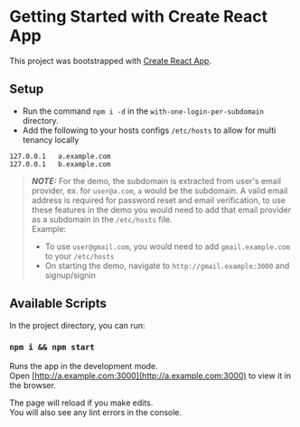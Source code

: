 # Getting Started with Create React App

This project was bootstrapped with [Create React App](https://github.com/facebook/create-react-app).

## Setup

-   Run the command `npm i -d` in the `with-one-login-per-subdomain` directory.
-   Add the following to your hosts configs `/etc/hosts` to allow for multi tenancy locally

```
127.0.0.1   a.example.com
127.0.0.1   b.example.com
```

> **_NOTE:_** For the demo, the subdomain is extracted from user's email provider, ex. for `user@a.com`, `a` would be the subdomain. A valid email address is required for password reset and email verification, to use these features in the demo you would need to add that email provider as a subdomain in the `/etc/hosts` file.  
> Example:
>
> -   To use `user@gmail.com`, you would need to add `gmail.example.com` to your `/etc/hosts`
> -   On starting the demo, navigate to `http://gmail.example:3000` and signup/signin

## Available Scripts

In the project directory, you can run:

### `npm i && npm start`

Runs the app in the development mode.\
Open [http://a.example.com:3000](http://a.example.com:3000) to view it in the browser.

The page will reload if you make edits.\
You will also see any lint errors in the console.

